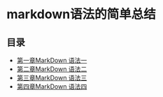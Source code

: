# markdown语法的简单总结
## 目录
- [第一章MarkDown 语法一](demo1.md)
- [第二章MarkDown 语法二](demo2.md)
- [第三章MarkDown 语法三](demo3.md)
- [第四章MarkDown 语法四](demo4.md)